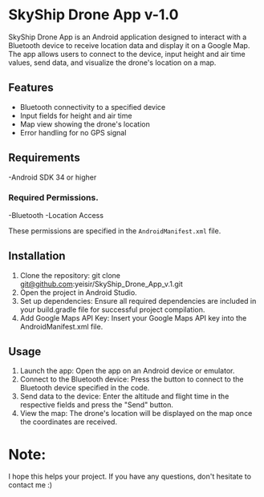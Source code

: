 # SkyShip Drone App v-1.0

SkyShip Drone App is an Android application designed to interact with a Bluetooth device to receive location data and display it on a Google Map. The app allows users to connect to the device, input height and air time values, send data, and visualize the drone's location on a map.

## Features

- Bluetooth connectivity to a specified device
- Input fields for height and air time
- Map view showing the drone's location
- Error handling for no GPS signal

## Requirements

-Android SDK 34 or higher

### Required Permissions.
-Bluetooth
-Location Access

These permissions are specified in the `AndroidManifest.xml` file.

## Installation

1. Clone the repository:
    git clone git@github.com:yeisir/SkyShip_Drone_App_v.1.git
2. Open the project in Android Studio.
3. Set up dependencies:
Ensure all required dependencies are included in your build.gradle file for successful project compilation.
4. Add Google Maps API Key:
Insert your Google Maps API key into the AndroidManifest.xml file.

## Usage

1. Launch the app:
  Open the app on an Android device or emulator.
2. Connect to the Bluetooth device:
  Press the button to connect to the Bluetooth device specified in the code.
3. Send data to the device:
  Enter the altitude and flight time in the respective fields and press the "Send" button.
4. View the map:
  The drone's location will be displayed on the map once the coordinates are received.

# Note:

I hope this helps your project. If you have any questions, don't hesitate to contact me :)




